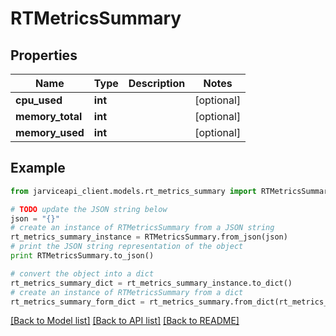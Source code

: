 # RTMetricsSummary


## Properties
Name | Type | Description | Notes
------------ | ------------- | ------------- | -------------
**cpu_used** | **int** |  | [optional] 
**memory_total** | **int** |  | [optional] 
**memory_used** | **int** |  | [optional] 

## Example

```python
from jarviceapi_client.models.rt_metrics_summary import RTMetricsSummary

# TODO update the JSON string below
json = "{}"
# create an instance of RTMetricsSummary from a JSON string
rt_metrics_summary_instance = RTMetricsSummary.from_json(json)
# print the JSON string representation of the object
print RTMetricsSummary.to_json()

# convert the object into a dict
rt_metrics_summary_dict = rt_metrics_summary_instance.to_dict()
# create an instance of RTMetricsSummary from a dict
rt_metrics_summary_form_dict = rt_metrics_summary.from_dict(rt_metrics_summary_dict)
```
[[Back to Model list]](../README.md#documentation-for-models) [[Back to API list]](../README.md#documentation-for-api-endpoints) [[Back to README]](../README.md)


